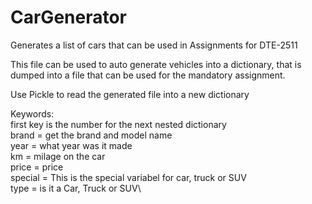 # CarGenerator
Generates a list of cars that can be used in Assignments for DTE-2511

This file can be used to auto generate vehicles into a dictionary, that is dumped into a file that can be used for the mandatory assignment.

Use Pickle to read the generated file into a new dictionary

Keywords:\
first key is the number for the next nested dictionary\
brand   = get the brand and model name\
year    = what year was it made\
km      = milage on the car\
price   = price\
special = This is the special variabel for car, truck or SUV\
type    = is it a Car, Truck or SUV\

